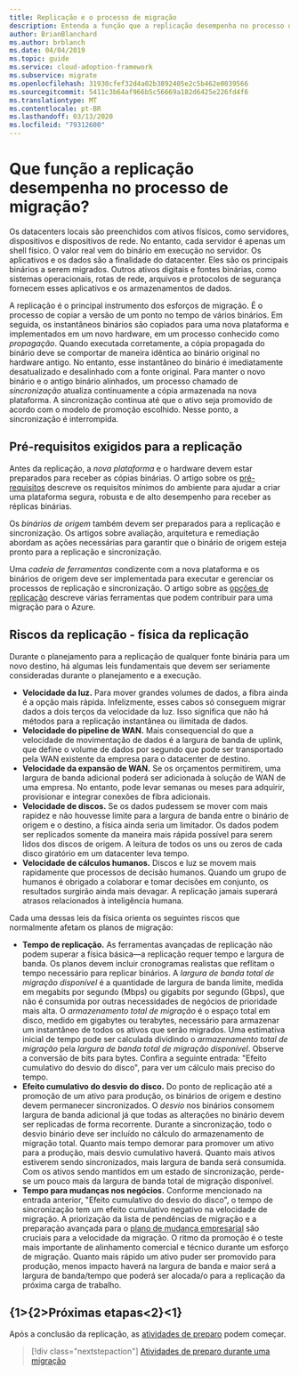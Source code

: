 ```yaml
---
title: Replicação e o processo de migração
description: Entenda a função que a replicação desempenha no processo de migração, além de como planejar os pré-requisitos e os riscos das atividades de replicação.
author: BrianBlanchard
ms.author: brblanch
ms.date: 04/04/2019
ms.topic: guide
ms.service: cloud-adoption-framework
ms.subservice: migrate
ms.openlocfilehash: 31930cfef32d4a02b3892405e2c5b462e0039566
ms.sourcegitcommit: 5411c3b64af966b5c56669a182d6425e226fd4f6
ms.translationtype: MT
ms.contentlocale: pt-BR
ms.lasthandoff: 03/13/2020
ms.locfileid: "79312600"
---
```

<!-- markdownlint-disable MD026 -->

# <a name="what-role-does-replication-play-in-the-migration-process"></a>Que função a replicação desempenha no processo de migração?

Os datacenters locais são preenchidos com ativos físicos, como servidores, dispositivos e dispositivos de rede. No entanto, cada servidor é apenas um shell físico. O valor real vem do binário em execução no servidor. Os aplicativos e os dados são a finalidade do datacenter. Eles são os principais binários a serem migrados. Outros ativos digitais e fontes binárias, como sistemas operacionais, rotas de rede, arquivos e protocolos de segurança fornecem esses aplicativos e os armazenamentos de dados.

A replicação é o principal instrumento dos esforços de migração. É o processo de copiar a versão de um ponto no tempo de vários binários. Em seguida, os instantâneos binários são copiados para uma nova plataforma e implementados em um novo hardware, em um processo conhecido como *propagação*. Quando executada corretamente, a cópia propagada do binário deve se comportar de maneira idêntica ao binário original no hardware antigo. No entanto, esse instantâneo do binário é imediatamente desatualizado e desalinhado com a fonte original. Para manter o novo binário e o antigo binário alinhados, um processo chamado de *sincronização* atualiza continuamente a cópia armazenada na nova plataforma. A sincronização continua até que o ativo seja promovido de acordo com o modelo de promoção escolhido. Nesse ponto, a sincronização é interrompida.

## <a name="required-prerequisites-to-replication"></a>Pré-requisitos exigidos para a replicação

Antes da replicação, a *nova plataforma* e o hardware devem estar preparados para receber as cópias binárias. O artigo sobre os [pré-requisitos](../prerequisites/index.md) descreve os requisitos mínimos do ambiente para ajudar a criar uma plataforma segura, robusta e de alto desempenho para receber as réplicas binárias.

Os *binários de origem* também devem ser preparados para a replicação e sincronização. Os artigos sobre avaliação, arquitetura e remediação abordam as ações necessárias para garantir que o binário de origem esteja pronto para a replicação e sincronização.

Uma *cadeia de ferramentas* condizente com a nova plataforma e os binários de origem deve ser implementada para executar e gerenciar os processos de replicação e sincronização. O artigo sobre as [opções de replicação](./replicate-options.md) descreve várias ferramentas que podem contribuir para uma migração para o Azure.

## <a name="replication-risks---physics-of-replication"></a>Riscos da replicação - física da replicação

Durante o planejamento para a replicação de qualquer fonte binária para um novo destino, há algumas leis fundamentais que devem ser seriamente consideradas durante o planejamento e a execução.

- **Velocidade da luz.** Para mover grandes volumes de dados, a fibra ainda é a opção mais rápida. Infelizmente, esses cabos só conseguem migrar dados a dois terços da velocidade da luz. Isso significa que não há métodos para a replicação instantânea ou ilimitada de dados.
- **Velocidade do pipeline de WAN.** Mais consequencial do que a velocidade de movimentação de dados é a largura de banda de uplink, que define o volume de dados por segundo que pode ser transportado pela WAN existente da empresa para o datacenter de destino.
- **Velocidade da expansão de WAN.** Se os orçamentos permitirem, uma largura de banda adicional poderá ser adicionada à solução de WAN de uma empresa. No entanto, pode levar semanas ou meses para adquirir, provisionar e integrar conexões de fibra adicionais.
- **Velocidade de discos.** Se os dados pudessem se mover com mais rapidez e não houvesse limite para a largura de banda entre o binário de origem e o destino, a física ainda seria um limitador. Os dados podem ser replicados somente da maneira mais rápida possível para serem lidos dos discos de origem. A leitura de todos os uns ou zeros de cada disco giratório em um datacenter leva tempo.
- **Velocidade de cálculos humanos.** Discos e luz se movem mais rapidamente que processos de decisão humanos. Quando um grupo de humanos é obrigado a colaborar e tomar decisões em conjunto, os resultados surgirão ainda mais devagar. A replicação jamais superará atrasos relacionados à inteligência humana.

Cada uma dessas leis da física orienta os seguintes riscos que normalmente afetam os planos de migração:

- **Tempo de replicação.** As ferramentas avançadas de replicação não podem superar a física básica&mdash;a replicação requer tempo e largura de banda. Os planos devem incluir cronogramas realistas que reflitam o tempo necessário para replicar binários. A *largura de banda total de migração disponível* é a quantidade de largura de banda limite, medida em megabits por segundo (Mbps) ou gigabits por segundo (Gbps), que não é consumida por outras necessidades de negócios de prioridade mais alta. O *armazenamento total de migração* é o espaço total em disco, medido em gigabytes ou terabytes, necessário para armazenar um instantâneo de todos os ativos que serão migrados. Uma estimativa inicial de tempo pode ser calculada dividindo o *armazenamento total de migração* pela *largura de banda total de migração disponível*. Observe a conversão de bits para bytes. Confira a seguinte entrada: "Efeito cumulativo do desvio do disco", para ver um cálculo mais preciso do tempo.
- **Efeito cumulativo do desvio do disco.** Do ponto de replicação até a promoção de um ativo para produção, os binários de origem e destino devem permanecer sincronizados. O *desvio* nos binários consomem largura de banda adicional já que todas as alterações no binário devem ser replicadas de forma recorrente. Durante a sincronização, todo o desvio binário deve ser incluído no cálculo do armazenamento de migração total. Quanto mais tempo demorar para promover um ativo para a produção, mais desvio cumulativo haverá. Quanto mais ativos estiverem sendo sincronizados, mais largura de banda será consumida. Com os ativos sendo mantidos em um estado de sincronização, perde-se um pouco mais da largura de banda total de migração disponível.
- **Tempo para mudanças nos negócios.** Conforme mencionado na entrada anterior, "Efeito cumulativo do desvio do disco", o tempo de sincronização tem um efeito cumulativo negativo na velocidade de migração. A priorização da lista de pendências de migração e a preparação avançada para o [plano de mudança empresarial](../optimize/business-change-plan.md) são cruciais para a velocidade da migração. O ritmo da promoção é o teste mais importante de alinhamento comercial e técnico durante um esforço de migração. Quanto mais rápido um ativo puder ser promovido para produção, menos impacto haverá na largura de banda e maior será a largura de banda/tempo que poderá ser alocada/o para a replicação da próxima carga de trabalho.

## <a name="next-steps"></a>{1&gt;{2&gt;Próximas etapas&lt;2}&lt;1}

Após a conclusão da replicação, as [atividades de preparo](./stage.md) podem começar.

> [!div class="nextstepaction"]
> [Atividades de preparo durante uma migração](./stage.md)
